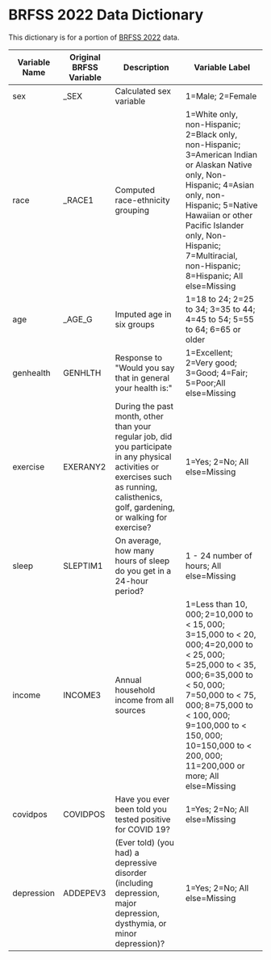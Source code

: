 BRFSS 2022 Data Dictionary
=========
This dictionary is for a portion of [BRFSS 2022](https://www.cdc.gov/brfss/annual_data/annual_2022.html) data.


| Variable Name | Original BRFSS Variable   | Description | Variable Label |
|---------------|---------------------------|-------------|----------------|
|sex            |_SEX                       |Calculated sex variable |  1=Male; 2=Female|
|race           |_RACE1                | Computed race-ethnicity grouping | 1=White only, non-Hispanic; 2=Black only, non-Hispanic; 3=American Indian or Alaskan Native only, Non-Hispanic; 4=Asian only, non-Hispanic; 5=Native Hawaiian or other Pacific Islander only, Non-Hispanic; 7=Multiracial, non-Hispanic; 8=Hispanic; All else=Missing|
|age            |_AGE_G      | Imputed age in six groups | 1=18 to 24; 2=25 to 34; 3=35 to 44; 4=45 to 54; 5=55 to 64; 6=65 or older| 
|genhealth      |GENHLTH        | Response to "Would you say that in general your health is:"| 1=Excellent; 2=Very good; 3=Good; 4=Fair; 5=Poor;All else=Missing |
|exercise       |EXERANY2 | During the past month, other than your regular job, did you participate in any physical activities or exercises such as running, calisthenics, golf, gardening, or walking for exercise? | 1=Yes; 2=No; All else=Missing |
|sleep          |SLEPTIM1 | On average, how many hours of sleep do you get in a 24-hour period? | 1 - 24 number of hours; All else=Missing |
|income | INCOME3        | Annual household income from all sources | 1=Less than $10,000; 2=$10,000 to < $15,000; 3=$15,000 to < $20,000; 4=$20,000 to < $25,000; 5=$25,000 to < $35,000; 6=$35,000 to < $50,000; 7=$50,000 to < $75,000; 8=$75,000 to < $100,000; 9=$100,000 to < $150,000; 10=$150,000 to < $200,000; 11=$200,000 or more; All else=Missing |
|covidpos | COVIDPOS        | Have you ever been told you tested positive for COVID 19? | 1=Yes; 2=No; All else=Missing |
|depression | ADDEPEV3       | (Ever told) (you had) a depressive disorder (including depression, major depression, dysthymia, or minor depression)? | 1=Yes; 2=No; All else=Missing |

